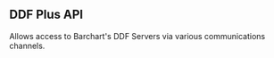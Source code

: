 
DDF Plus API
------------
  Allows access to Barchart's DDF Servers via various communications channels.
